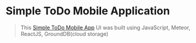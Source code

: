 # Simple ToDo Mobile Application

> This [Simple ToDo Mobile App](http://mobile-todos-react.meteor.com) UI was built using
> JavaScript, Meteor, ReactJS, GroundDB(cloud storage)

![]()